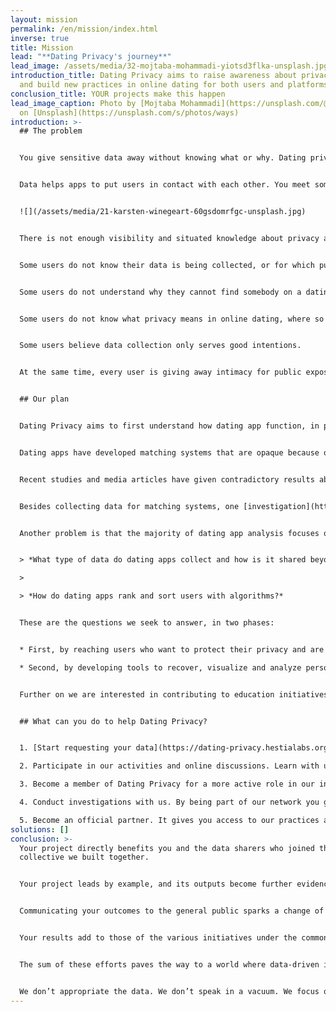 ```yaml
---
layout: mission
permalink: /en/mission/index.html
inverse: true
title: Mission
lead: "**Dating Privacy's journey**"
lead_image: /assets/media/32-mojtaba-mohammadi-yiotsd3flka-unsplash.jpg
introduction_title: Dating Privacy aims to raise awareness about privacy risks
  and build new practices in online dating for both users and platforms
conclusion_title: YOUR projects make this happen
lead_image_caption: Photo by [Mojtaba Mohammadi](https://unsplash.com/@mojitaba)
  on [Unsplash](https://unsplash.com/s/photos/ways)
introduction: >-
  ## The problem 


  You give sensitive data away without knowing what or why. Dating privacy seeks to clarify that uncertainty to protect your privacy. We want to balance the benefits and disadvantages of sharing your intimate information so you can take control of your exposure online; and at the same time to make dating apps best tailored to user’s interests and not merely for commercial enterprises.


  Data helps apps to put users in contact with each other. You meet somebody outside your network and with different characteristics who you didn’t even know you liked. But it also comes with privacy risks: unknown users see a lot of information about your identity, you are only introduced to people who the app considers right for you, you meet people without any guarantees about their real identity, your data is used for ads that are not necessarily relevant to your tastes but help the app earn money.


  ![](/assets/media/21-karsten-winegeart-60gsdomrfgc-unsplash.jpg)


  There is not enough visibility and situated knowledge about privacy and data protection on dating apps. A general definition of privacy does not apply to every app type. Plus, when you are dating you are interested in establishing trust with your potential date and also with the app introducing you to other people. We seek to raise awareness about privacy risks, as well as develop the potentialities of having new ethical, fair and collective values for the use of technologies and privacy.


  Some users do not know their data is being collected, or for which purposes. 


  Some users do not understand why they cannot find somebody on a dating app.


  Some users do not know what privacy means in online dating, where so much sensitive data is exposed.


  Some users believe data collection only serves good intentions.


  At the same time, every user is giving away intimacy for public exposure without control. Some users are being discriminated against, exposed to undesirable persons, and are victims of abuse by other users: harassment, identity theft, romance scams, and even sexual assault, without the app being able to help you. 


  ## Our plan 


  Dating Privacy aims to first understand how dating app function, in particular regarding data collection and data processing, and what the consequences are for user privacy and interactions (who is presented to whom). Secondly, to offer users a tool to visualize and understand the dating app data ecosystem and their personal usage; thus contributing to data literacy. 


  Dating apps have developed matching systems that are opaque because of intellectual property. This opacity affects privacy, and ultimately, how subjects find a potential partner online. Therefore, users do not have visibility today on what personal data is collected from their accounts, nor how it is used to present them profiles, or for commercial purposes like advertisement.


  Recent studies and media articles have given contradictory results about the influence of dating app algorithms on couples. Dating apps are designed as recommendation systems, applying machine learning techniques that score and rank users online to be presented to others. This can have either positive or negative effects on couple formation. On one side, studies affirm that couples who met through dating apps have different socioeconomic status which increases diversity. On the other, dating apps reproduce a patriarchal model by presenting women with a lower socioeconomic status to men who have a better position.


  Besides collecting data for matching systems, one [investigation](https://fil.forbrukerradet.no/wp-content/uploads/2020/01/mnemonic-security-test-report-v1.0.pdf) conducted by the Norwegian Consumer Council shows dating apps also collect data that is shared with third parties for commercial profit; i.e. for dating app partners, connected social networks and external investors.


  Another problem is that the majority of dating app analysis focuses on understanding heterosexual practices, while ignoring other communities with different identities. They do not know how the dating app data ecosystem and the use of algorithms affect the results a user can obtain in the app.


  > *What type of data do dating apps collect and how is it shared beyond the platform?*

  >

  > *How do dating apps rank and sort users with algorithms?* 


  These are the questions we seek to answer, in two phases:


  * First, by reaching users who want to protect their privacy and are affected by how app's work, offering them a space where they are heard. In a world where dating apps do not take responsibility for users’ concerns and problems this matters

  * Second, by developing tools to recover, visualize and analyze personal data. This will help to break the monopoly of dating platforms on sensitive data and to learn about privacy and processes related to data collection, processing and analysis.


  Further on we are interested in contributing to education initiatives and conducting research in collaboration with schools, academia and other educational institutions.


  ## What can you do to help Dating Privacy? 


  1. [Start requesting your data](https://dating-privacy.hestialabs.org/en/act/sar/) to understand what traces about yourself and your dating preferences you leave online.

  2. Participate in our activities and online discussions. Learn with us about privacy, how dating apps work and user practices.

  3. Become a member of Dating Privacy for a more active role in our initiatives and to help develop and implement your ideas.

  4. Conduct investigations with us. By being part of our network you gain an edge in the state of the art, you build action research with us and share knowledge in keeping with our open-source ethos.

  5. Become an official partner. It gives you access to our practices and preoccupations in online dating. You can help create a different standard of privacy.
solutions: []
conclusion: >-
  Your project directly benefits you and the data sharers who joined the data
  collective we built together.


  Your project leads by example, and its outputs become further evidence of a possible world where people decide how and why their data is used.


  Communicating your outcomes to the general public sparks a change of mindset in some and ideas for new projects in others.


  Your results add to those of the various initiatives under the common HestiaLabs umbrella. Their impact is multiplied and they are part of the global movement of data reappropriation by users.


  The sum of these efforts paves the way to a world where data-driven innovations are made in collaboration with the people who produce them, and not without their consent anymore.


  We don’t appropriate the data. We don’t speak in a vacuum. We focus on the very concrete development of legal and technical mechanisms to enable trust and data-driven bottom-up innovation in a sustainable way.
---
```

